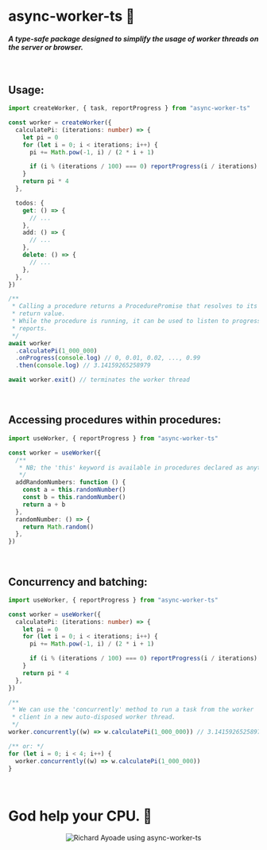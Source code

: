 # **async-worker-ts** 💪

#### _A type-safe package designed to simplify the usage of worker threads on the server or browser._

<br />

## Usage:

```ts
import createWorker, { task, reportProgress } from "async-worker-ts"

const worker = createWorker({
  calculatePi: (iterations: number) => {
    let pi = 0
    for (let i = 0; i < iterations; i++) {
      pi += Math.pow(-1, i) / (2 * i + 1)

      if (i % (iterations / 100) === 0) reportProgress(i / iterations)
    }
    return pi * 4
  },

  todos: {
    get: () => {
      // ...
    },
    add: () => {
      // ...
    },
    delete: () => {
      // ...
    },
  },
})

/**
 * Calling a procedure returns a ProcedurePromise that resolves to its
 * return value.
 * While the procedure is running, it can be used to listen to progress
 * reports.
 */
await worker
  .calculatePi(1_000_000)
  .onProgress(console.log) // 0, 0.01, 0.02, ..., 0.99
  .then(console.log) // 3.14159265258979

await worker.exit() // terminates the worker thread
```

<br />

## Accessing procedures within procedures:

```ts
import useWorker, { reportProgress } from "async-worker-ts"

const worker = useWorker({
  /**
   * NB; the 'this' keyword is available in procedures declared as anything but arrow functions and can be used to access other procedures.
   */
  addRandomNumbers: function () {
    const a = this.randomNumber()
    const b = this.randomNumber()
    return a + b
  },
  randomNumber: () => {
    return Math.random()
  },
})
```

<br />

## Concurrency and batching:

```ts
import useWorker, { reportProgress } from "async-worker-ts"

const worker = useWorker({
  calculatePi: (iterations: number) => {
    let pi = 0
    for (let i = 0; i < iterations; i++) {
      pi += Math.pow(-1, i) / (2 * i + 1)

      if (i % (iterations / 100) === 0) reportProgress(i / iterations)
    }
    return pi * 4
  },
})

/**
 * We can use the 'concurrently' method to run a task from the worker
 * client in a new auto-disposed worker thread.
 */
worker.concurrently((w) => w.calculatePi(1_000_000)) // 3.14159265258979

/** or: */
for (let i = 0; i < 4; i++) {
  worker.concurrently((w) => w.calculatePi(1_000_000))
}
```

<br />

# God help your CPU. 🙏

<p align="center">
  <img src="https://media.giphy.com/media/v1.Y2lkPTc5MGI3NjExZmc4dm1zazE4OXpmcWxtcXByOWp1a3F5cGJicTc1eHZvYTBvZXQxOCZlcD12MV9pbnRlcm5hbF9naWZfYnlfaWQmY3Q9Zw/dbtDDSvWErdf2/giphy.gif" alt="Richard Ayoade using async-worker-ts" />

</p>
